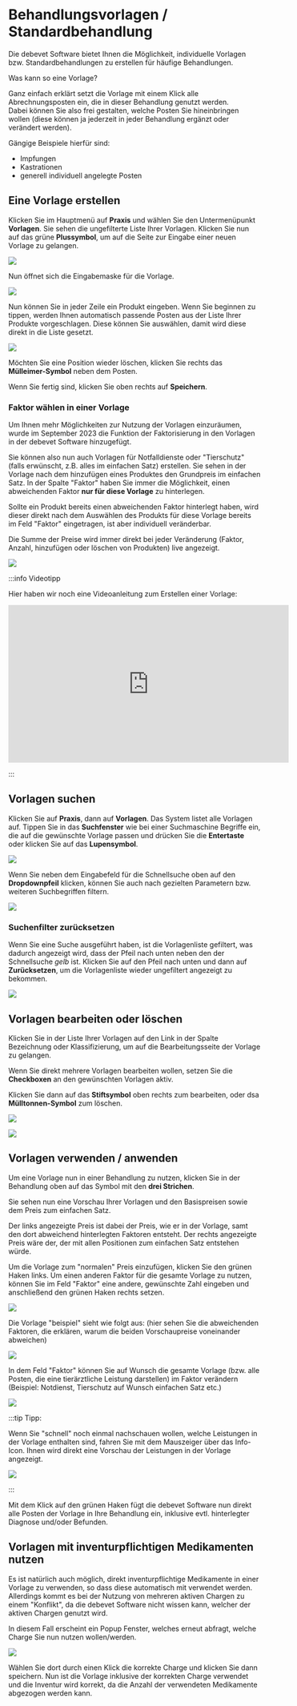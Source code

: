 # Behandlungsvorlagen / Standardbehandlung

Die debevet Software bietet Ihnen die Möglichkeit, individuelle Vorlagen bzw. Standardbehandlungen zu erstellen für häufige Behandlungen.  

Was kann so eine Vorlage?  

Ganz einfach erklärt setzt die Vorlage mit einem Klick alle Abrechnungsposten ein, die in dieser Behandlung genutzt werden.  
Dabei können Sie also frei gestalten, welche Posten Sie hineinbringen wollen (diese können ja jederzeit in jeder Behandlung ergänzt oder verändert werden). 

Gängige Beispiele hierfür sind:   
* Impfungen 
* Kastrationen 
* generell individuell angelegte Posten  

## Eine Vorlage erstellen  

Klicken Sie im Hauptmenü auf **Praxis** und wählen Sie den Untermenüpunkt **Vorlagen**. Sie sehen die ungefilterte Liste 
Ihrer Vorlagen. Klicken Sie nun auf das grüne **Plussymbol**, um auf die Seite zur Eingabe einer neuen Vorlage zu gelangen.   

![](../../static/img/Patienten/vorlage1.png)  

Nun öffnet sich die Eingabemaske für die Vorlage.  

![](../../static/img/Patienten/vorlagen2.png)  

Nun können Sie in jeder Zeile ein Produkt eingeben. Wenn Sie beginnen zu tippen, werden Ihnen automatisch passende Posten 
aus der Liste Ihrer Produkte vorgeschlagen. Diese können Sie auswählen, damit wird diese direkt in die Liste gesetzt.  

![](../../static/img/Kunden/vorlage_produkt_eingeben.png)

Möchten Sie eine Position wieder löschen, klicken Sie rechts das **Mülleimer-Symbol** neben dem Posten.

Wenn Sie fertig sind, klicken Sie oben rechts auf **Speichern**.   

### Faktor wählen in einer Vorlage  

Um Ihnen mehr Möglichkeiten zur Nutzung der Vorlagen einzuräumen, wurde im September 2023 die Funktion der Faktorisierung in den Vorlagen 
in der debevet Software hinzugefügt. 

Sie können also nun auch Vorlagen für Notfalldienste oder "Tierschutz" (falls erwünscht, z.B. alles im einfachen Satz) erstellen.
Sie sehen in der Vorlage nach dem hinzufügen eines Produktes den Grundpreis im einfachen Satz. In der Spalte "Faktor" haben Sie immer die Möglichkeit,
einen abweichenden Faktor **nur für diese Vorlage** zu hinterlegen.   

Sollte ein Produkt bereits einen abweichenden Faktor hinterlegt haben, wird dieser direkt nach dem Auswählen des Produkts für diese Vorlage 
bereits im Feld "Faktor" eingetragen, ist aber individuell veränderbar. 

Die Summe der Preise wird immer direkt bei jeder Veränderung (Faktor, Anzahl, hinzufügen oder löschen von Produkten) live angezeigt.  


![](../../static/img/Patienten/vorlagen_faktor1.png)

:::info Videotipp

Hier haben wir noch eine Videoanleitung zum Erstellen einer Vorlage:

<iframe width="560" height="315" src="https://www.youtube.com/embed/6wOK1ifyh8g" title="YouTube video player" frameborder="0"
allow="accelerometer; autoplay; clipboard-write; encrypted-media; gyroscope; picture-in-picture" allowfullscreen></iframe>   

:::  


## Vorlagen suchen  

Klicken Sie auf **Praxis**, dann auf **Vorlagen**. Das System listet alle Vorlagen auf. Tippen Sie in das **Suchfenster** wie bei
einer Suchmaschine Begriffe ein, die auf die gewünschte Vorlage passen und drücken Sie die **Entertaste** oder klicken Sie auf das **Lupensymbol**. 

![](../../static/img/Patienten/vorlage_suchen1.png)  

Wenn Sie neben dem Eingabefeld für die Schnellsuche oben auf den **Dropdownpfeil** klicken, können Sie auch nach 
gezielten Parametern bzw. weiteren Suchbegriffen filtern.  

![](../../static/img/Patienten/vorlage_suchen2.png)  

### Suchenfilter zurücksetzen  

Wenn Sie eine Suche ausgeführt haben, ist die Vorlagenliste gefiltert, was dadurch angezeigt wird, dass der Pfeil nach
unten neben den der Schnellsuche *gelb* ist. Klicken Sie auf den Pfeil nach unten und dann auf **Zurücksetzen**, um die Vorlagenliste 
wieder ungefiltert angezeigt zu bekommen.  

![](../../static/img/Patienten/vorlagen_filter_zurueck.png)  

## Vorlagen bearbeiten oder löschen 

Klicken Sie in der Liste Ihrer Vorlagen auf den Link in der Spalte Bezeichnung oder Klassifizierung, um auf die 
Bearbeitungsseite der Vorlage zu gelangen. 

Wenn Sie direkt mehrere Vorlagen bearbeiten wollen, setzen Sie die **Checkboxen** an den gewünschten Vorlagen aktiv.  

Klicken Sie dann auf das **Stiftsymbol** oben rechts zum bearbeiten, oder dsa **Mülltonnen-Symbol** zum löschen.  

![](../../static/img/Patienten/vorlage_einzeln_bearbeiten.png)  

![](../../static/img/Patienten/voralgen_bearbeiten.png)

## Vorlagen verwenden / anwenden  

Um eine Vorlage nun in einer Behandlung zu nutzen, klicken Sie in der Behandlung oben auf das Symbol mit den **drei Strichen**.  

Sie sehen nun eine Vorschau Ihrer Vorlagen und den Basispreisen sowie dem Preis zum einfachen Satz. 

Der links angezeigte Preis ist dabei der Preis, wie er in der Vorlage, samt den dort abweichend hinterlegten Faktoren entsteht.
Der rechts angezeigte Preis wäre der, der mit allen Positionen zum einfachen Satz entstehen würde. 

Um die Vorlage zum "normalen" Preis einzufügen, klicken Sie den grünen Haken links.
Um einen anderen Faktor für die gesamte Vorlage zu nutzen, können Sie im Feld "Faktor" eine andere, gewünschte Zahl eingeben und anschließend
den grünen Haken rechts setzen.

![](../../static/img/Patienten/voralge_faktoren4.png)

Die Vorlage "beispiel" sieht wie folgt aus: (hier sehen Sie die abweichenden Faktoren, die erklären, warum die beiden Vorschaupreise 
voneinander abweichen)

![](../../static/img/Patienten/vorlagen_faktoren3.png)

In dem Feld "Faktor" können Sie auf Wunsch die gesamte Vorlage (bzw. alle Posten, die eine tierärztliche Leistung darstellen) im Faktor
verändern (Beispiel: Notdienst, Tierschutz auf Wunsch einfachen Satz etc.)

![](../../static/img/Patienten/vorlage_einfuegen_faktor_setzen.png)  

:::tip Tipp:   

Wenn Sie "schnell" noch einmal nachschauen wollen, welche Leistungen in der Vorlage enthalten sind, fahren Sie mit dem Mauszeiger über das 
Info-Icon. Ihnen wird direkt eine Vorschau der Leistungen in der Vorlage angezeigt.  

![](../../static/img/Patienten/vorlagen_info.png)   


:::   

Mit dem Klick auf den grünen Haken fügt die debevet Software nun direkt alle Posten der Vorlage in Ihre Behandlung ein, 
inklusive evtl. hinterlegter Diagnose und/oder Befunden. 


## Vorlagen mit inventurpflichtigen Medikamenten nutzen  

Es ist natürlich auch möglich, direkt inventurpflichtige Medikamente in einer Vorlage zu verwenden, so dass diese automatisch mit verwendet werden. Allerdings 
kommt es bei der Nutzung von mehreren aktiven Chargen zu einem "Konflikt", da die debevet Software nicht wissen kann, welcher der aktiven Chargen genutzt wird.

In diesem Fall erscheint ein Popup Fenster, welches erneut abfragt, welche Charge Sie nun nutzen wollen/werden. 

![](../../static/img/Warenwirtschaft/charge_setzen_popup.png)

Wählen Sie dort durch einen Klick die korrekte Charge und klicken Sie dann speichern. Nun ist die Vorlage inklusive der korrekten Charge verwendet und die Inventur 
wird korrekt, da die Anzahl der verwendeten Medikamente abgezogen werden kann. 


